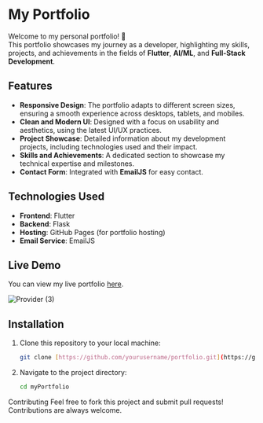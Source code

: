 # My Portfolio
Welcome to my personal portfolio! 🎉  
This portfolio showcases my journey as a developer, highlighting my skills, projects, and achievements in the fields of **Flutter**, **AI/ML**, and **Full-Stack Development**.

## Features

- **Responsive Design**: The portfolio adapts to different screen sizes, ensuring a smooth experience across desktops, tablets, and mobiles.
- **Clean and Modern UI**: Designed with a focus on usability and aesthetics, using the latest UI/UX practices.
- **Project Showcase**: Detailed information about my development projects, including technologies used and their impact.
- **Skills and Achievements**: A dedicated section to showcase my technical expertise and milestones.
- **Contact Form**: Integrated with **EmailJS** for easy contact.

## Technologies Used

- **Frontend**: Flutter
- **Backend**: Flask 
- **Hosting**: GitHub Pages (for portfolio hosting)
- **Email Service**: EmailJS

## Live Demo

You can view my live portfolio [here](https://www.linkedin.com/posts/narasimhanaidukorrapati_%F0%9D%97%A0%F0%9D%98%86-%F0%9D%97%BD%F0%9D%97%BC%F0%9D%97%BF%F0%9D%98%81%F0%9D%97%B3%F0%9D%97%BC%F0%9D%97%B9%F0%9D%97%B6%F0%9D%97%BC-%F0%9D%97%B1%F0%9D%97%B2%F0%9D%98%80%F0%9D%97%B6%F0%9D%97%B4%F0%9D%97%BB-%F0%9D%97%B6%F0%9D%98%80-activity-7282628322948194304-SYPo?utm_source=share&utm_medium=member_desktop).

![Provider (3)](https://github.com/user-attachments/assets/5d598464-43c6-449e-9571-44da5854e882)



## Installation

1. Clone this repository to your local machine:
   ```bash
   git clone [https://github.com/yourusername/portfolio.git](https://github.com/naidu199/myPortfolio.git)
2. Navigate to the project directory:
   ```bash
   cd myPortfolio
   
Contributing
Feel free to fork this project and submit pull requests! Contributions are always welcome.

